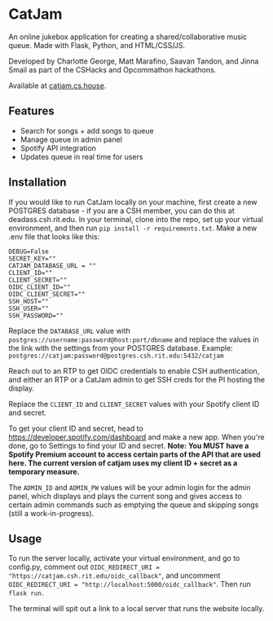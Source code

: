 # CatJam

An online jukebox application for creating a shared/collaborative music queue.
Made with Flask, Python, and HTML/CSS/JS.

Developed by Charlotte George, Matt Marafino, Saavan Tandon, and Jinna Smail as part of the CSHacks and Opcommathon hackathons.

Available at [catjam.cs.house](catjam.cs.house).

## Features
- Search for songs + add songs to queue
- Manage queue in admin panel
- Spotify API integration
- Updates queue in real time for users

## Installation

If you would like to run CatJam locally on your machine, first create a new POSTGRES database - if you are a CSH member, you can do this at deadass.csh.rit.edu.
In your terminal, clone into the repo, set up your virtual environment, and then run `pip install -r requirements.txt`.
Make a new .env file that looks like this:

```
DEBUG=False
SECRET_KEY=""
CATJAM_DATABASE_URL = ""
CLIENT_ID=""
CLIENT_SECRET=""
OIDC_CLIENT_ID=""
OIDC_CLIENT_SECRET=""
SSH_HOST=""
SSH_USER=""
SSH_PASSWORD=""
```

Replace the `DATABASE_URL` value with `postgres://username:password@host:port/dbname` and replace the values in the link with the settings from your POSTGRES database.
Example: `postgres://catjam:password@postgres.csh.rit.edu:5432/catjam`

Reach out to an RTP to get OIDC credentials to enable CSH authentication, and either an RTP or a CatJam admin to get SSH creds for the PI hosting the display.

Replace the `CLIENT_ID` and `CLIENT_SECRET` values with your Spotify client ID and secret.

To get your client ID and secret, head to https://developer.spotify.com/dashboard and make a new app. When you're done, go to Settings to find your ID and secret.
**Note: You MUST have a Spotify Premium account to access certain parts of the API that are used here. The current version of catjam uses my client ID + secret as a temporary measure.**

The `ADMIN_ID` and `ADMIN_PW` values will be your admin login for the admin panel, which displays and plays the current song and gives access to certain admin commands such as emptying the queue and skipping songs (still a work-in-progress).  

## Usage

To run the server locally, activate your virtual environment, and go to config.py, comment out `OIDC_REDIRECT_URI = "https://catjam.csh.rit.edu/oidc_callback"`, and uncomment `OIDC_REDIRECT_URI = "http://localhost:5000/oidc_callback"`. Then run `flask run`.

The terminal will spit out a link to a local server that runs the website locally.
